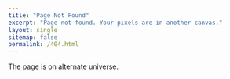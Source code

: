 ```yaml
---
title: "Page Not Found"
excerpt: "Page not found. Your pixels are in another canvas."
layout: single
sitemap: false
permalink: /404.html
---
```


The page is on alternate universe.

<script type="text/javascript">
  var GOOG_FIXURL_LANG = 'en';
  var GOOG_FIXURL_SITE = '{{ site.url }}'
</script>
<script type="text/javascript"
  src="//linkhelp.clients.google.com/tbproxy/lh/wm/fixurl.js">
</script>